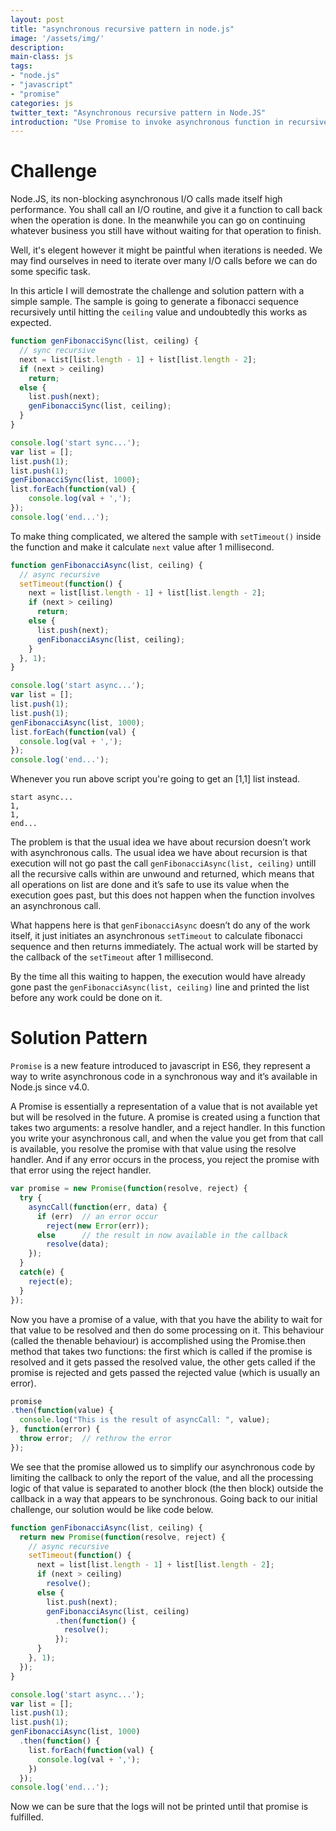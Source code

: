 ```yaml
---
layout: post
title: "asynchronous recursive pattern in node.js"
image: '/assets/img/'
description:
main-class: js
tags:
- "node.js"
- "javascript"
- "promise"
categories: js
twitter_text: "Asynchronous recursive pattern in Node.JS"
introduction: "Use Promise to invoke asynchronous function in recursive way"
---
```


# Challenge

Node.JS, its non-blocking asynchronous I/O calls made itself high performance. You shall call an I/O routine, and give it a function to call back when the operation is done. In the meanwhile you can go on continuing whatever business you still have without waiting for that operation to finish.

Well, it's elegent however it might be paintful when iterations is needed. We may find ourselves in need to iterate over many I/O calls before we can do some specific task.

In this article I will demostrate the challenge and solution pattern with a simple sample. The sample is going to generate a fibonacci sequence recursively until hitting the ```ceiling``` value and undoubtedly this works as expected.

```javascript
function genFibonacciSync(list, ceiling) {
  // sync recursive
  next = list[list.length - 1] + list[list.length - 2];
  if (next > ceiling)
    return;
  else {
    list.push(next);
    genFibonacciSync(list, ceiling);
  }
}

console.log('start sync...');
var list = [];
list.push(1);
list.push(1);
genFibonacciSync(list, 1000);
list.forEach(function(val) {
    console.log(val + ',');
});
console.log('end...');

```

To make thing complicated, we altered the sample with ```setTimeout()``` inside the function and make it calculate ```next``` value after 1 millisecond.

```javascript
function genFibonacciAsync(list, ceiling) {
  // async recursive
  setTimeout(function() {
    next = list[list.length - 1] + list[list.length - 2];
    if (next > ceiling)
      return;
    else {
      list.push(next);
      genFibonacciAsync(list, ceiling);
    }
  }, 1);
}

console.log('start async...');
var list = [];
list.push(1);
list.push(1);
genFibonacciAsync(list, 1000);
list.forEach(function(val) {
  console.log(val + ',');
});
console.log('end...');

```

Whenever you run above script you're going to get an [1,1] list instead.

```
start async...
1,
1,
end...
```

The problem is that the usual idea we have about recursion doesn’t work with asynchronous calls. The usual idea we have about recursion is that execution will not go past the call ```genFibonacciAsync(list, ceiling)``` untill all the recursive calls within are unwound and returned, which means that all operations on list are done and it’s safe to use its value when the execution goes past, but this does not  happen when the function involves an asynchronous call.

What happens here is that ```genFibonacciAsync``` doesn’t do any of the work itself, it just initiates an asynchronous ```setTimeout``` to calculate fibonacci sequence and then returns immediately. The actual work will be started by the callback of the ```setTimeout``` after 1 millisecond.

By the time all this waiting to happen, the execution would have already gone past the ```genFibonacciAsync(list, ceiling)``` line and printed the list before any work could be done on it.

# Solution Pattern

```Promise``` is a new feature introduced to javascript in ES6, they represent a way to write asynchronous code in a synchronous way and it’s available in Node.js since v4.0.

A Promise is essentially a representation of a value that is not available yet but will be resolved in the future. A promise is created using a function that takes two arguments: a resolve handler, and a reject handler. In this function you write your asynchronous call, and when the value you get from that call is available, you resolve the promise with that value using the resolve handler. And if any error occurs in the process, you reject the promise with that error using the reject handler.

```javascript
var promise = new Promise(function(resolve, reject) {
  try {
    asyncCall(function(err, data) {
      if (err)  // an error occur
        reject(new Error(err));
      else      // the result in now available in the callback
        resolve(data);
    });
  }
  catch(e) {
    reject(e);
  }
});
```

Now you have a promise of a value, with that you have the ability to wait for that value to be resolved and then do some processing on it. This behaviour (called the thenable behaviour) is accomplished using the Promise.then method that takes two functions: the first which is called if the promise is resolved and it gets passed the resolved value, the other gets called if the promise is rejected and gets passed the rejected value (which is usually an error).

```javascript
promise
.then(function(value) {
  console.log("This is the result of asyncCall: ", value);
}, function(error) {
  throw error;  // rethrow the error
});
```

We see that the promise allowed us to simplify our asynchronous code by limiting the callback to only the report of the value, and all the processing logic of that value is separated to another block (the then block) outside the callback in a way that appears to be synchronous. Going back to our initial challenge, our solution would be like code below.

```javascript
function genFibonacciAsync(list, ceiling) {
  return new Promise(function(resolve, reject) {
    // async recursive
    setTimeout(function() {
      next = list[list.length - 1] + list[list.length - 2];
      if (next > ceiling)
        resolve();
      else {
        list.push(next);
        genFibonacciAsync(list, ceiling)
          .then(function() {
            resolve();
          });
      }
    }, 1);
  });
}

console.log('start async...');
var list = [];
list.push(1);
list.push(1);
genFibonacciAsync(list, 1000)
  .then(function() {
    list.forEach(function(val) {
      console.log(val + ',');
    })
  });
console.log('end...');
```

Now we can be sure that the logs will not be printed until that promise is fulfilled. 
